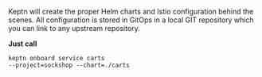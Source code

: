 Keptn will create the proper Helm charts and Istio configuration behind the scenes. All configuration is stored in GitOps in a local GIT repository which you can link to any upstream repository.

**Just call**

```console
keptn onboard service carts
--project=sockshop --chart=./carts
```
